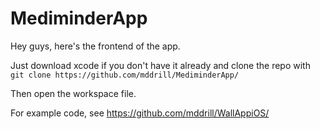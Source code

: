 # MediminderApp


Hey guys, here's the frontend of the app.

Just download xcode if you don't have it already and clone the repo with `git clone https://github.com/mddrill/MediminderApp/`

Then open the workspace file.

For example code, see https://github.com/mddrill/WallAppiOS/
